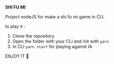 **SHI FU MI**

Project nodeJS for make a shi fu mi game in CLI.

to play it :

1. Clone the repository
2. Open the folder with your CLI and init with ```yarn```
3. In CLI ```yarn start``` for playing against IA

ENJOY IT 🚀